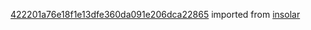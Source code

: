 [422201a76e18f1e13dfe360da091e206dca22865](https://github.com/insolar/insolar/commit/422201a76e18f1e13dfe360da091e206dca22865) imported from [insolar](https://github.com/insolar/insolar)
